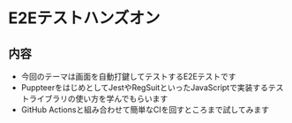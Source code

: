 # E2Eテストハンズオン

## 内容

- 今回のテーマは画面を自動打鍵してテストするE2Eテストです
- PuppteerをはじめとしてJestやRegSuitといったJavaScriptで実装するテストライブラリの使い方を学んでもらいます
- GitHub Actionsと組み合わせて簡単なCIを回すところまで試してみます
